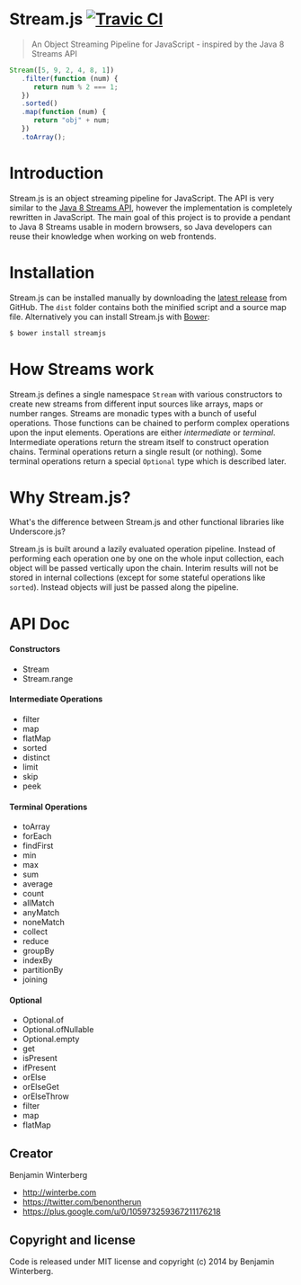 Stream.js [![Travic CI](https://travis-ci.org/winterbe/streamjs.svg?branch=master)](https://travis-ci.org/winterbe/streamjs)
========================

> An Object Streaming Pipeline for JavaScript - inspired by the Java 8 Streams API

```javascript
Stream([5, 9, 2, 4, 8, 1])
   .filter(function (num) {
      return num % 2 === 1;
   })
   .sorted()
   .map(function (num) {
      return "obj" + num;
   })
   .toArray();
```

# Introduction

Stream.js is an object streaming pipeline for JavaScript. The API is very similar to the [Java 8 Streams API](http://winterbe.com/posts/2014/07/31/java8-stream-tutorial-examples/), however the implementation is completely rewritten in JavaScript. The main goal of this project is to provide a pendant to Java 8 Streams usable in modern browsers, so Java developers can reuse their knowledge when working on web frontends.

# Installation

Stream.js can be installed manually by downloading the [latest release](https://github.com/winterbe/streamjs/releases) from GitHub. The `dist` folder contains both the minified script and a source map file. Alternatively you can install Stream.js with [Bower](http://bower.io/):

```bash
$ bower install streamjs
```

# How Streams work

Stream.js defines a single namespace `Stream` with various constructors to create new streams from different input sources like arrays, maps or number ranges. Streams are monadic types with a bunch of useful operations. Those functions can be chained to perform complex operations upon the input elements. Operations are either *intermediate* or *terminal*. Intermediate operations return the stream itself to construct operation chains. Terminal operations return a single result (or nothing). Some terminal operations return a special `Optional` type which is described later.

# Why Stream.js?

What's the difference between Stream.js and other functional libraries like Underscore.js?

Stream.js is built around a lazily evaluated operation pipeline. Instead of performing each operation one by one on the whole input collection, each object will be passed vertically upon the chain. Interim results will not be stored in internal collections (except for some stateful operations like `sorted`). Instead objects will just be passed along the pipeline.

# API Doc

#### Constructors

- Stream
- Stream.range

#### Intermediate Operations

- filter
- map
- flatMap
- sorted
- distinct
- limit
- skip
- peek

#### Terminal Operations

- toArray
- forEach
- findFirst
- min
- max
- sum
- average
- count
- allMatch
- anyMatch
- noneMatch
- collect
- reduce
- groupBy
- indexBy
- partitionBy
- joining
 
#### Optional

- Optional.of
- Optional.ofNullable
- Optional.empty
- get
- isPresent
- ifPresent
- orElse
- orElseGet
- orElseThrow
- filter
- map
- flatMap

## Creator

Benjamin Winterberg

* http://winterbe.com
* https://twitter.com/benontherun
* https://plus.google.com/u/0/105973259367211176218


## Copyright and license

Code is released under MIT license and copyright (c) 2014 by Benjamin Winterberg.
